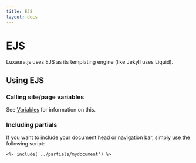 ```yaml
---
title: EJS
layout: docs
---
```


# EJS

Luxaura.js uses EJS as its templating engine (like Jekyll uses Liquid).

## Using EJS

### Calling site/page variables
See [Variables](/docs/variables) for information on this.

### Including partials
If you want to include your document head or navigation bar, simply use the following script:
````
<%- include('../partials/mydocument') %>
````
